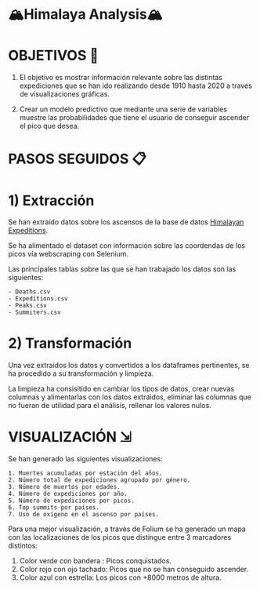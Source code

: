 # 🏔️Himalaya Analysis🏔️

#  OBJETIVOS 🎯 

1. El objetivo es mostrar información relevante sobre las distintas expediciones que se han ido realizando desde 1910 hasta 2020 a través de visualizaciones gráficas.

2. Crear un modelo predictivo que mediante una serie de variables muestre las probabilidades que tiene el usuario de conseguir ascender el pico que desea. 

#  PASOS SEGUIDOS 📋

# 1) Extracción 

Se han extraído datos sobre los ascensos de la base de datos [Himalayan Expeditions](https://www.kaggle.com/datasets/raskoshik/himalayan-expeditions).

Se ha alimentado el dataset con información sobre las coordendas de los picos vía webscraping con Selenium.

Las principales tablas sobre las que se han trabajado los datos son las siguientes:

    - Deaths.csv
    - Expeditions.csv
    - Peaks.csv
    - Summiters.csv

# 2) Transformación 

Una vez extraídos los datos y convertidos a los dataframes pertinentes, se ha procedido a su transformación y limpieza.

La limpieza ha consisitido en cambiar los tipos de datos, crear nuevas columnas y alimentarlas con los datos extraidos, eliminar las columnas que no fueran de utilidad para el análisis, rellenar los valores nulos.


# VISUALIZACIÓN ⇲

Se han generado las siguientes visualizaciones:
  
    1. Muertes acumuladas por estación del años.
    2. Número total de expediciones agrupado por género.
    3. Número de muertos por edades.
    4. Número de expediciones por año.
    5. Número de expediciones por picos.
    6. Top summits por países.
    7. Uso de oxígeno en el ascenso por países.

Para una mejor visualización, a través de Folium se ha generado un mapa con las localizaciones de los picos que distingue entre 3 marcadores distintos:

   1. Color verde con bandera :  Picos conquistados.
   2. Color rojo con ojo tachado:  Picos que no se han conseguido ascender.
   3. Color azul con estrella: Los picos con +8000 metros de altura.


